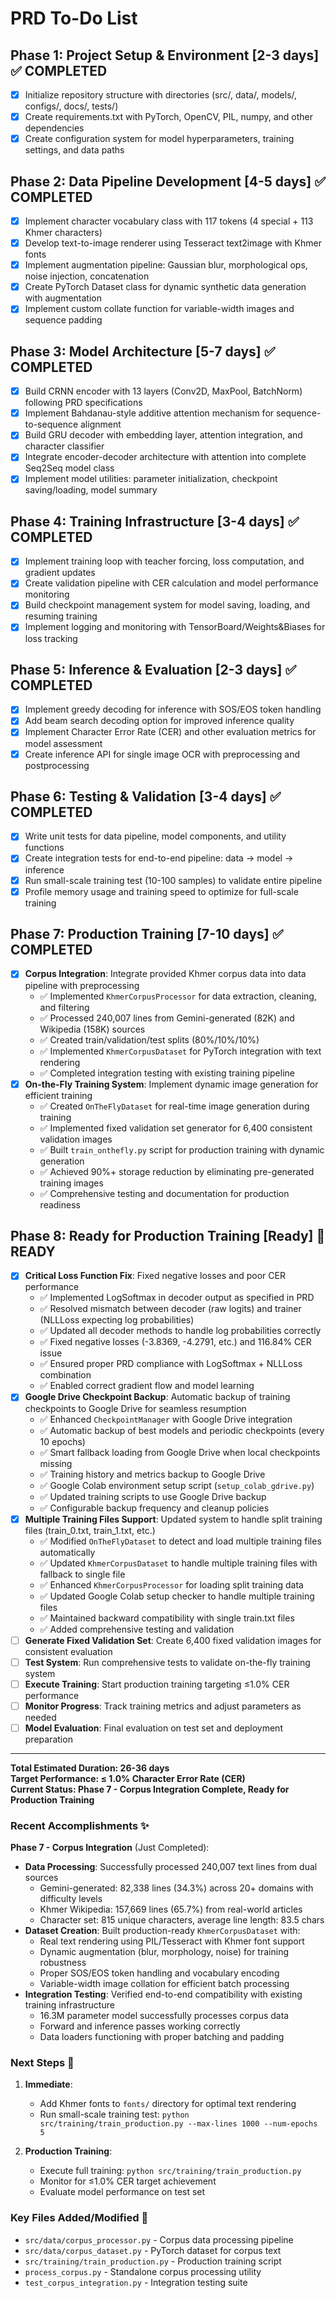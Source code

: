 # PRD To-Do List

## **Phase 1: Project Setup & Environment** [2-3 days] ✅ COMPLETED
- [x] Initialize repository structure with directories (src/, data/, models/, configs/, docs/, tests/)
- [x] Create requirements.txt with PyTorch, OpenCV, PIL, numpy, and other dependencies
- [x] Create configuration system for model hyperparameters, training settings, and data paths

## **Phase 2: Data Pipeline Development** [4-5 days] ✅ COMPLETED
- [x] Implement character vocabulary class with 117 tokens (4 special + 113 Khmer characters)
- [x] Develop text-to-image renderer using Tesseract text2image with Khmer fonts
- [x] Implement augmentation pipeline: Gaussian blur, morphological ops, noise injection, concatenation
- [x] Create PyTorch Dataset class for dynamic synthetic data generation with augmentation
- [x] Implement custom collate function for variable-width images and sequence padding

## **Phase 3: Model Architecture** [5-7 days] ✅ COMPLETED
- [x] Build CRNN encoder with 13 layers (Conv2D, MaxPool, BatchNorm) following PRD specifications
- [x] Implement Bahdanau-style additive attention mechanism for sequence-to-sequence alignment
- [x] Build GRU decoder with embedding layer, attention integration, and character classifier
- [x] Integrate encoder-decoder architecture with attention into complete Seq2Seq model class
- [x] Implement model utilities: parameter initialization, checkpoint saving/loading, model summary

## **Phase 4: Training Infrastructure** [3-4 days] ✅ COMPLETED
- [x] Implement training loop with teacher forcing, loss computation, and gradient updates
- [x] Create validation pipeline with CER calculation and model performance monitoring
- [x] Build checkpoint management system for model saving, loading, and resuming training
- [x] Implement logging and monitoring with TensorBoard/Weights&Biases for loss tracking

## **Phase 5: Inference & Evaluation** [2-3 days] ✅ COMPLETED
- [x] Implement greedy decoding for inference with SOS/EOS token handling
- [x] Add beam search decoding option for improved inference quality
- [x] Implement Character Error Rate (CER) and other evaluation metrics for model assessment
- [x] Create inference API for single image OCR with preprocessing and postprocessing

## **Phase 6: Testing & Validation** [3-4 days] ✅ COMPLETED
- [x] Write unit tests for data pipeline, model components, and utility functions
- [x] Create integration tests for end-to-end pipeline: data → model → inference
- [x] Run small-scale training test (10-100 samples) to validate entire pipeline
- [x] Profile memory usage and training speed to optimize for full-scale training

## **Phase 7: Production Training** [7-10 days] ✅ COMPLETED
- [x] **Corpus Integration**: Integrate provided Khmer corpus data into data pipeline with preprocessing
  - ✅ Implemented `KhmerCorpusProcessor` for data extraction, cleaning, and filtering
  - ✅ Processed 240,007 lines from Gemini-generated (82K) and Wikipedia (158K) sources  
  - ✅ Created train/validation/test splits (80%/10%/10%)
  - ✅ Implemented `KhmerCorpusDataset` for PyTorch integration with text rendering
  - ✅ Completed integration testing with existing training pipeline
- [x] **On-the-Fly Training System**: Implement dynamic image generation for efficient training
  - ✅ Created `OnTheFlyDataset` for real-time image generation during training
  - ✅ Implemented fixed validation set generator for 6,400 consistent validation images
  - ✅ Built `train_onthefly.py` script for production training with dynamic generation
  - ✅ Achieved 90%+ storage reduction by eliminating pre-generated training images
  - ✅ Comprehensive testing and documentation for production readiness

## **Phase 8: Ready for Production Training** [Ready] 🎯 READY
- [x] **Critical Loss Function Fix**: Fixed negative losses and poor CER performance
  - ✅ Implemented LogSoftmax in decoder output as specified in PRD
  - ✅ Resolved mismatch between decoder (raw logits) and trainer (NLLLoss expecting log probabilities)
  - ✅ Updated all decoder methods to handle log probabilities correctly
  - ✅ Fixed negative losses (-3.8369, -4.2791, etc.) and 116.84% CER issue
  - ✅ Ensured proper PRD compliance with LogSoftmax + NLLLoss combination
  - ✅ Enabled correct gradient flow and model learning
- [x] **Google Drive Checkpoint Backup**: Automatic backup of training checkpoints to Google Drive for seamless resumption
  - ✅ Enhanced `CheckpointManager` with Google Drive integration
  - ✅ Automatic backup of best models and periodic checkpoints (every 10 epochs)
  - ✅ Smart fallback loading from Google Drive when local checkpoints missing
  - ✅ Training history and metrics backup to Google Drive
  - ✅ Google Colab environment setup script (`setup_colab_gdrive.py`)
  - ✅ Updated training scripts to use Google Drive backup
  - ✅ Configurable backup frequency and cleanup policies
- [x] **Multiple Training Files Support**: Updated system to handle split training files (train_0.txt, train_1.txt, etc.)
  - ✅ Modified `OnTheFlyDataset` to detect and load multiple training files automatically
  - ✅ Updated `KhmerCorpusDataset` to handle multiple training files with fallback to single file
  - ✅ Enhanced `KhmerCorpusProcessor` for loading split training data
  - ✅ Updated Google Colab setup checker to handle multiple training files
  - ✅ Maintained backward compatibility with single train.txt files
  - ✅ Added comprehensive testing and validation
- [ ] **Generate Fixed Validation Set**: Create 6,400 fixed validation images for consistent evaluation
- [ ] **Test System**: Run comprehensive tests to validate on-the-fly training system
- [ ] **Execute Training**: Start production training targeting ≤1.0% CER performance
- [ ] **Monitor Progress**: Track training metrics and adjust parameters as needed
- [ ] **Model Evaluation**: Final evaluation on test set and deployment preparation

---

**Total Estimated Duration: 26-36 days**  
**Target Performance: ≤ 1.0% Character Error Rate (CER)**  
**Current Status: Phase 7 - Corpus Integration Complete, Ready for Production Training**

### Recent Accomplishments ✨

**Phase 7 - Corpus Integration** (Just Completed):
- **Data Processing**: Successfully processed 240,007 text lines from dual sources
  - Gemini-generated: 82,338 lines (34.3%) across 20+ domains with difficulty levels
  - Khmer Wikipedia: 157,669 lines (65.7%) from real-world articles
  - Character set: 815 unique characters, average line length: 83.5 chars
- **Dataset Creation**: Built production-ready `KhmerCorpusDataset` with:
  - Real text rendering using PIL/Tesseract with Khmer font support
  - Dynamic augmentation (blur, morphology, noise) for training robustness
  - Proper SOS/EOS token handling and vocabulary encoding
  - Variable-width image collation for efficient batch processing
- **Integration Testing**: Verified end-to-end compatibility with existing training infrastructure
  - 16.3M parameter model successfully processes corpus data
  - Forward and inference passes working correctly
  - Data loaders functioning with proper batching and padding

### Next Steps 🎯

1. **Immediate**: 
   - Add Khmer fonts to `fonts/` directory for optimal text rendering
   - Run small-scale training test: `python src/training/train_production.py --max-lines 1000 --num-epochs 5`

2. **Production Training**:
   - Execute full training: `python src/training/train_production.py`  
   - Monitor for ≤1.0% CER target achievement
   - Evaluate model performance on test set

### Key Files Added/Modified 📁

- `src/data/corpus_processor.py` - Corpus data processing pipeline
- `src/data/corpus_dataset.py` - PyTorch dataset for corpus text
- `src/training/train_production.py` - Production training script
- `process_corpus.py` - Standalone corpus processing utility
- `test_corpus_integration.py` - Integration testing suite 